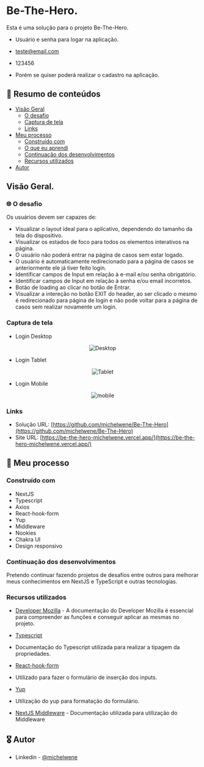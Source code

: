 # Be-The-Hero.

Esta é uma solução para o projeto Be-The-Hero.

- Usuário e senha para logar na aplicação.
- teste@email.com
- 123456

- Porém se quiser poderá realizar o cadastro na aplicação.

## :dart: Resumo de conteúdos

- [Visão Geral](#Visão-Geral)
  - [O desafio](#O-desafio)
  - [Captura de tela](#Captura-de-tela)
  - [Links](#Links)
- [Meu processo](#Meu-processo)
  - [Construído com](#Constrído-com)
  - [O que eu aprendi](#O-que-eu-aprendi)
  - [Continuação dos desenvolvimentos](#Continuação-dos-desenvolvimentos)
  - [Recursos utilizados](#Recursos-utilizados)
- [Autor](#Autor)

## Visão Geral.

### :globe_with_meridians: O desafio

Os usuários devem ser capazes de:

- Visualizar o layout ideal para o aplicativo, dependendo do tamanho da tela do dispositivo.
- Visualizar os estados de foco para todos os elementos interativos na página.
- O usuário não poderá entrar na página de casos sem estar logado.
- O usuário é automaticamente redirecionado para a página de casos se anteriormente ele já tiver feito login.
- Identificar campos de Input em relação à e-mail e/ou senha obrigatório.
- Identificar campos de Input em relação à senha e/ou email incorretos.
- Botão de loading ao clicar no botão de Entrar.
- Visualizar a intereção no botão EXIT do header, ao ser clicado o mesmo é redirecionado para página de login e não pode voltar para a página de casos sem realizar novamente um login.

### Captura de tela

- Login Desktop
<p  align="center" >
  <img src="/public/desktop.png"alt="Desktop"/>
</p>

- Login Tablet
<p  align="center" >
<img src="/public/tablet.png"alt="Tablet"/>
</p>

- Login Mobile
<p  align="center" >
<img src="/public/mobile.png"alt="mobile"/>
</p>

### Links

- Solução URL: [https://github.com/michelwene/Be-The-Hero](https://github.com/michelwene/Be-The-Hero)
- Site URL: [https://be-the-hero-michelwene.vercel.app/](https://be-the-hero-michelwene.vercel.app/)

## :page_with_curl: Meu processo

### Construído com

- NextJS
- Typescript
- Axios
- React-hook-form
- Yup
- Middleware
- Nookies
- Chakra UI
- Design responsivo

### Continuação dos desenvolvimentos

Pretendo continuar fazendo projetos de desafios entre outros para melhorar meus conhecimentos em NextJS e TypeScript e outras tecnologias.

### Recursos utilizados

- [Developer Mozilla](https://developer.mozilla.org/en-US/docs/Web/JavaScript) - A documentação do Developer Mozilla é essencial para compreender as funções e conseguir aplicar as mesmas no projeto.

- [Typescript](https://www.typescriptlang.org/docs/handbook/2/keyof-types.html)
- Documentação do Typescript utilizada para realizar a tipagem da propriedades.

- [React-hook-form](https://react-hook-form.com/)
- Utilizado para fazer o formulário de inserção dos inputs.

- [Yup](https://github.com/jquense/yup)
- Utilização do yup para formatação do formulário.

- [NextJS Middleware](https://nextjs.org/docs/middleware) - Documentação utilizada para utilização do Middleware

## :medal_military: Autor

- Linkedin - [@michelwene](https://www.linkedin.com/in/michelwene/)
